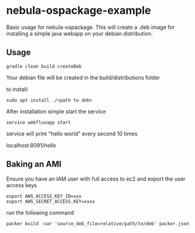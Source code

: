 # nebula-ospackage-example

Basic usage for nebula-ospackage. This will create a .deb image for installing a simple java webapp on your debian distribution. 

## Usage

```
gradle clean build createDeb
```
Your debian file will be created in the build/distributions folder

to install:
```
sudo apt install ./<path to deb>
```

After installation simple start the service

```
service webfluxapp start
```

service will print "hello world" every second 10 times

localhost:8091/hello

## Baking an AMI
Ensure you have an IAM user with full access to ec2 and export the user access keys
```
export AWS_ACCESS_KEY_ID=xxx
export AWS_SECRET_ACCESS_KEY=xxxx
```

run the following command

```
packer build -var 'source_deb_file=relative/path/to/deb' packer.json
```
